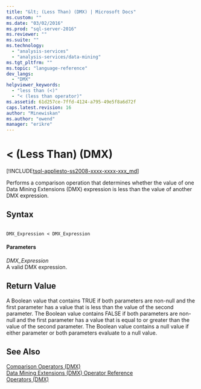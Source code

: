 ```yaml
---
title: "&lt; (Less Than) (DMX) | Microsoft Docs"
ms.custom: ""
ms.date: "03/02/2016"
ms.prod: "sql-server-2016"
ms.reviewer: ""
ms.suite: ""
ms.technology: 
  - "analysis-services"
  - "analysis-services/data-mining"
ms.tgt_pltfrm: ""
ms.topic: "language-reference"
dev_langs: 
  - "DMX"
helpviewer_keywords: 
  - "less than (<)"
  - "< (less than operator)"
ms.assetid: 61d257ce-7ffd-4124-a795-49e5f8a6d72f
caps.latest.revision: 16
author: "Minewiskan"
ms.author: "owend"
manager: "erikre"
---
```

# &lt; (Less Than) (DMX)
[!INCLUDE[tsql-appliesto-ss2008-xxxx-xxxx-xxx_md](../includes/tsql-appliesto-ss2008-xxxx-xxxx-xxx-md.md)]

  Performs a comparison operation that determines whether the value of one Data Mining Extensions (DMX) expression is less than the value of another DMX expression.  
  
## Syntax  
  
```  
  
DMX_Expression < DMX_Expression  
```  
  
#### Parameters  
 *DMX_Expression*  
 A valid DMX expression.  
  
## Return Value  
 A Boolean value that contains TRUE if both parameters are non-null and the first parameter has a value that is less than the value of the second parameter. The Boolean value contains FALSE if both parameters are non-null and the first parameter has a value that is equal to or greater than the value of the second parameter. The Boolean value contains a null value if either parameter or both parameters evaluate to a null value.  
  
## See Also  
 [Comparison Operators &#40;DMX&#41;](../dmx/operators-comparison.md)   
 [Data Mining Extensions &#40;DMX&#41; Operator Reference](../dmx/data-mining-extensions-dmx-operator-reference.md)   
 [Operators &#40;DMX&#41;](../dmx/operators-dmx.md)  
  
  
